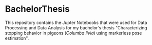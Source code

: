 # BachelorThesis
This repository contains the Jupter Notebooks that were used for Data Processing and Data Analysis for my bachelor's thesis "Characterizing stopping behavior in pigeons (_Columba livia_) using markerless pose estimation".
